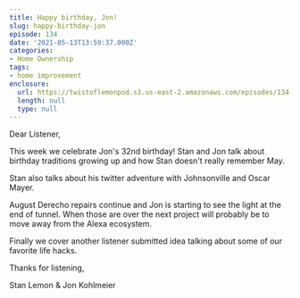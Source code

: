 ```yaml
---
title: Happy birthday, Jon!
slug: happy-birthday-jon
episode: 134
date: '2021-05-13T13:59:37.000Z'
categories:
- Home Ownership
tags:
- home improvement
enclosure:
  url: https://twistoflemonpod.s3.us-east-2.amazonaws.com/episodes/134-lwatol-20210513.mp3
  length: null
  type: null
---
```


Dear Listener,

This week we celebrate Jon's 32nd birthday! Stan and Jon talk about birthday traditions growing up and how Stan doesn't really remember May.

Stan also talks about his twitter adventure with Johnsonville and Oscar Mayer.

August Derecho repairs continue and Jon is starting to see the light at the end of tunnel. When those are over the next project will probably be to move away from the Alexa ecosystem.

Finally we cover another listener submitted idea talking about some of our favorite life hacks.

Thanks for listening,

Stan Lemon & Jon Kohlmeier
